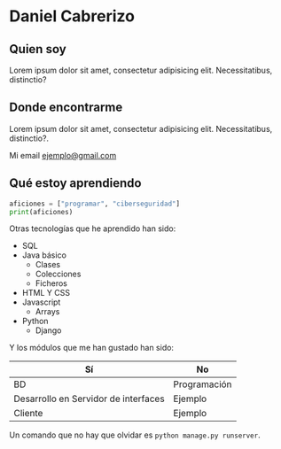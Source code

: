 # Daniel Cabrerizo

## Quien soy

Lorem ipsum dolor sit amet, consectetur adipisicing elit. Necessitatibus, distinctio?

## Donde encontrarme

Lorem ipsum dolor sit amet, consectetur adipisicing elit. Necessitatibus, distinctio?.

Mi email [ejemplo@gmail.com](mailto:ejemplo@gmail.com)

## Qué estoy aprendiendo

``` python
aficiones = ["programar", "ciberseguridad"]
print(aficiones)
```

Otras tecnologías que he aprendido han sido:

* SQL
* Java básico
  * Clases
  * Colecciones
  * Ficheros
* HTML Y CSS
* Javascript
  * Arrays
* Python
  * Django  

Y los módulos que me han gustado han sido:

| Sí   | No 
| ---- | ---
| BD   | Programación
| Desarrollo en Servidor de interfaces  | Ejemplo
| Cliente | Ejemplo

Un comando que no hay que olvidar es `python manage.py runserver`.



